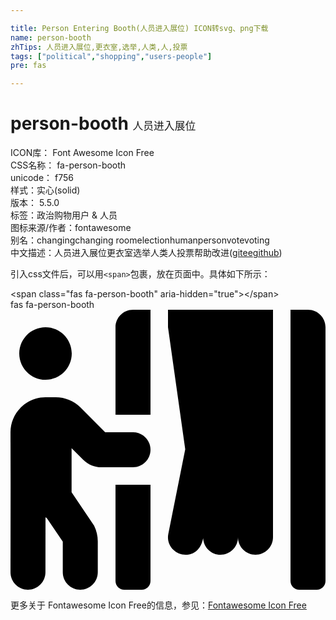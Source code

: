 ```yaml
---

title: Person Entering Booth(人员进入展位) ICON转svg、png下载
name: person-booth
zhTips: 人员进入展位,更衣室,选举,人类,人,投票
tags: ["political","shopping","users-people"]
pre: fas

---
```


# person-booth  <small style="font-size: 60%;font-weight: 100">人员进入展位</small>


<div class="detail-page">
<p>
<span>
ICON库：
<span class="badge-secondary badge">Font Awesome Icon Free</span> 
</span>
<br/>
<span>
CSS名称：
<span class="badge-secondary badge">fa-person-booth</span> 
</span>
<br/>
<span>
unicode：
<span class="badge-secondary badge">f756</span> 
<copy-btn content='f756' btn-title=""></copy-btn>
<copy-btn :content='String.fromCodePoint(parseInt("f756", 16))' btn-title="复制U"></copy-btn>
</span><br/><span>样式：<span class="badge-light badge">实心(solid)</span></span>
<br/>
<span>
版本：
<span class="badge-secondary badge">5.5.0</span> 
</span><br/><span>标签：<span class="badge-light badge"><router-link to="/tags/political.html">政治</router-link></span><span class="badge-light badge"><router-link to="/tags/shopping.html">购物</router-link></span><span class="badge-light badge"><router-link to="/tags/users-people.html">用户 & 人员</router-link></span></span>
<br/>
<span>图标来源/作者：<span class="badge-light badge">fontawesome</span></span> 
<br/>
<span>别名：<span class="badge-light badge">changing</span><span class="badge-light badge">changing room</span><span class="badge-light badge">election</span><span class="badge-light badge">human</span><span class="badge-light badge">person</span><span class="badge-light badge">vote</span><span class="badge-light badge">voting</span></span><br/><span class="zh-detail">中文描述：<span class="badge-primary badge">人员进入展位</span><span class="badge-primary badge">更衣室</span><span class="badge-primary badge">选举</span><span class="badge-primary badge">人类</span><span class="badge-primary badge">人</span><span class="badge-primary badge">投票</span><span class="help-link"><span>帮助改进</span>(<a href="https://gitee.com/liuwave/icon-helper/edit/master/json/fontawesome/solid/person-booth.json" target="_blank" rel="noopener noreferrer">gitee</a><a href="https://github.com/liuwave/icon-helper/edit/master/json/fontawesome/solid/person-booth.json" target="_blank" rel="noopener noreferrer">github</a></span>)</span><br/>
</p>
</div>
<div class="alert alert-dark">
  <i class="fas fa-person-booth fa-xs"></i>
  <i class="fas fa-person-booth fa-sm"></i>
  <i class="fas fa-person-booth fa-lg"></i>
  <i class="fas fa-person-booth fa-2x"></i>
  <i class="fas fa-person-booth fa-3x"></i>
  <i class="fas fa-person-booth fa-5x"></i>
  <i class="fas fa-person-booth fa-7x"></i>
</div>
<div>
  <p>引入css文件后，可以用<code>&lt;span&gt;</code>包裹，放在页面中。具体如下所示：    
  </p>
  <div class="alert alert-primary" style="font-size: 14px">
    &lt;span class="fas fa-person-booth" aria-hidden="true"&gt;&lt;/span&gt;
    <copy-btn content='<span class="fas fa-person-booth" aria-hidden="true"></span>'></copy-btn>
  </div>
  <div class="alert alert-secondary">
    <i class="fas fa-person-booth"
    style="font-size: 24px"
    aria-hidden="true"></i> fas fa-person-booth
    <copy-btn content="fas fa-person-booth" btn-title="复制图标名称"></copy-btn>
  </div>
</div>
<div id="svg" class="svg-wrap">
<svg xmlns="http://www.w3.org/2000/svg" viewBox="0 0 576 512"><path d="M192 496c0 8.8 7.2 16 16 16h32c8.8 0 16-7.2 16-16V320h-64v176zm32-272h-50.9l-45.2-45.3C115.8 166.6 99.7 160 82.7 160H64c-17.1 0-33.2 6.7-45.3 18.8C6.7 190.9 0 207 0 224.1L.2 320 0 480c0 17.7 14.3 32 31.9 32 17.6 0 32-14.3 32-32l.1-100.7c.9.5 1.6 1.3 2.5 1.7l29.1 43v56c0 17.7 14.3 32 32 32s32-14.3 32-32v-56.5c0-9.9-2.3-19.8-6.7-28.6l-41.2-61.3V253l20.9 20.9c9.1 9.1 21.1 14.1 33.9 14.1H224c17.7 0 32-14.3 32-32s-14.3-32-32-32zM64 128c26.5 0 48-21.5 48-48S90.5 32 64 32 16 53.5 16 80s21.5 48 48 48zm224-96l31.5 223.1-30.9 154.6c-4.3 21.6 13 38.3 31.4 38.3 15.2 0 28-9.1 32.3-30.4.9 16.9 14.6 30.4 31.7 30.4 17.7 0 32-14.3 32-32 0 17.7 14.3 32 32 32s32-14.3 32-32V0H288v32zm-96 0v160h64V0h-32c-17.7 0-32 14.3-32 32zM544 0h-32v496c0 8.8 7.2 16 16 16h32c8.8 0 16-7.2 16-16V32c0-17.7-14.3-32-32-32z"/></svg>
</div>
<detail full-name='fa-person-booth'></detail>
    
<div><p>更多关于  Fontawesome Icon Free的信息，参见：<a target="_blank" href="https://iconhelper.cn/fontawesome.html">Fontawesome Icon Free</a>
</p></div>
